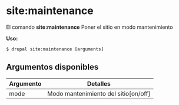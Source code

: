 # site:maintenance
El comando **site:maintenance** Poner el sitio en modo mantenimiento

**Uso:**
```
$ drupal site:maintenance [arguments] 
```

## Argumentos disponibles
Argumento | Detalles
---------|-------------
mode | Modo mantenimiento del sitio[on/off]
